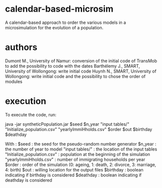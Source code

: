# calendar-based-microsim
A calendar-based approach to order the various models in a microsimulation for the evolution of a population.

# authors
Dumont M., University of Namur: conversion of the initial code of TransMob to add the possibility to code with the dates
Barthélemy J., SMART, University of Wollongong: write initial code
Huynh N., SMART, University of Wollongong: write initial code and the possibility to chose the order of modules

# execution
To execute the code, run: 

java -jar syntheticPopulation.jar $seed $n_year "input tables/" "Initialize_population.csv" "yearlyImmiHholds.csv" $order $out $birthday $deathday

With :
$seed : the seed for the pseudo-random number generator
$n_year : the number of year to model
"input tables/" : the location of the input tables
"Initialize_population.csv" : population at the beginning of the simulation
"yearlyImmiHholds.csv" : number of immigrating households per year
$order : order of the simulation (0: ageing, 1: death, 2: divorce, 3: marriage, 4: birth)
$out : willing location for the output files
$birthday : boolean indicating if birthday is considered
$deathday : boolean indicating if deathday is considered
